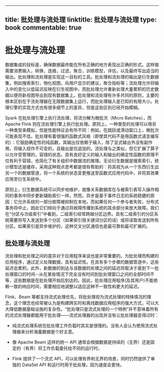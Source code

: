 
---
title: 批处理与流处理
linktitle: 批处理与流处理
type: book
commentable: true
---

# 批处理与流处理

数据集成的目标是，确保数据最终能在所有正确的地方表现出正确的形式。这样做需要消费输入，转换，连接，过滤，聚合，训练模型，评估，以及最终写出适当的输出。批处理和流处理是实现这一目标的工具。批处理和流处理的输出是衍生数据集，例如搜索索引，物化视图，向用户显示的建议，聚合指标等；流处理允许将输入中的变化以低延迟反映在衍生视图中，而批处理允许重新处理大量累积的历史数据以便将新视图导出到现有数据集上。批处理和流处理有许多共同的原则，主要的根本区别在于流处理器在无限数据集上运行，而批处理输入是已知的有限大小。处理引擎的实现方式也有很多细节上的差异，但是这些区别已经开始模糊。

Spark 在批处理引擎上执行流处理，将流分解为微批次（Micro Batches），而 Apache Flink 则在流处理引擎上执行批处理。原则上，一种类型的处理可以用另一种类型来模拟，但是性能特征会有所不同：例如，在跳跃或滑动窗口上，微批次可能表现不佳。批处理有着很强的函数式风格（即使其代码不是用函数式语言编写的）：它鼓励确定性的纯函数，其输出仅依赖于输入，除了显式输出外没有副作用，将输入视作不可变的，且输出是仅追加的。流处理与之类似，但它扩展了算子以允许受管理的，容错的状态。具有良好定义的输入和输出的确定性函数的原理不仅有利于容错，也简化了有关组织中数据流的推理。无论衍生数据是搜索索引，统计模型还是缓存，采用这种观点思考都是很有帮助的：将其视为从一个东西衍生出另一个的数据管道，将一个系统的状态变更推送至函数式应用代码中，并将其效果应用至衍生系统中。

原则上，衍生数据系统可以同步地维护，就像关系数据库在与被索引表写入操作相同的事务中同步更新辅助索引一样。然而，异步是基于事件日志的系统稳健的原因：它允许系统的一部分故障被抑制在本地，而如果任何一个参与者失败，分布式事务将中止，因此它们倾向于通过将故障传播到系统的其余部分来放大故障。我们在“分区与次级索引”中看到，二级索引经常跨越分区边界。具有二级索引的分区系统需要将写入发送到多个分区（如果索引按关键词分区的话）或将读取发送到所有分区。如果索引是异步维护的，这种交叉分区通信也是最可靠和最可扩展的。

## 批处理与流处理

流处理和批处理之间的差异对于应用程序来说也是非常重要的。为批处理而构建的应用程序，通过定义处理数据，具有延迟性。在具有多个步骤的数据管道中，这些延迟会累积。此外，新数据的到达与该数据的处理之间的延迟将取决于直到下一批处理窗口的时间--从在某些情况下完全没有时间到批处理窗口之间的全部时间不等，这些数据是在批处理开始后到达的。因此，批处理应用程序(及其用户)不能依赖一致的响应时间，需要相应地调整以适应这种不一致性和更大的延迟。

Flink、Beam 等都支持流式处理优先，将批处理视为流式处理的特殊情况的理念，这个理念也经常被认为是构建跨实时和离线数据应用程序的强大方式，可以大大降低数据基础设施的复杂性。“批处理只是流式处理的一个特例”并不意味着所有的流式处理器都能用于批处理——流式处理器的出现并没有让批处理器变得过时：

- 纯流式处理系统在批处理工作负载时其实是很慢的。没有人会认为使用流式处理器来分析海量数据是个好主意。

- 像 Apache Beam 这样的统一 API 通常会根据数据是持续的（无界）还是固定的（有界）将工作负载委托给不同的运行时。

- Flink 提供了一个流式 API，可以处理有界和无界的场景，同时仍然提供了单独的 DataSet API 和运行时用于批处理，因为速度会更快。

    